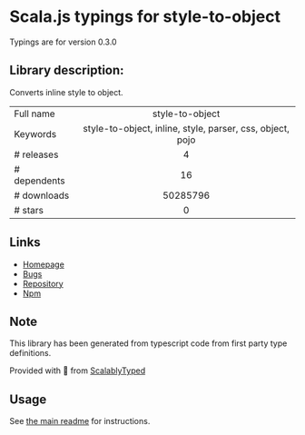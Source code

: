 
# Scala.js typings for style-to-object

Typings are for version 0.3.0

## Library description:
Converts inline style to object.

|                    |                 |
| ------------------ | :-------------: |
| Full name          | style-to-object |
| Keywords           | style-to-object, inline, style, parser, css, object, pojo |
| # releases         | 4 |
| # dependents       | 16 |
| # downloads        | 50285796 |
| # stars            | 0 |

## Links
- [Homepage](https://github.com/remarkablemark/style-to-object#readme)
- [Bugs](https://github.com/remarkablemark/style-to-object/issues)
- [Repository](https://github.com/remarkablemark/style-to-object)
- [Npm](https://www.npmjs.com/package/style-to-object)
    


## Note
This library has been generated from typescript code from first party type definitions.

Provided with :purple_heart: from [ScalablyTyped](https://github.com/oyvindberg/ScalablyTyped)

## Usage
See [the main readme](../../readme.md) for instructions.


